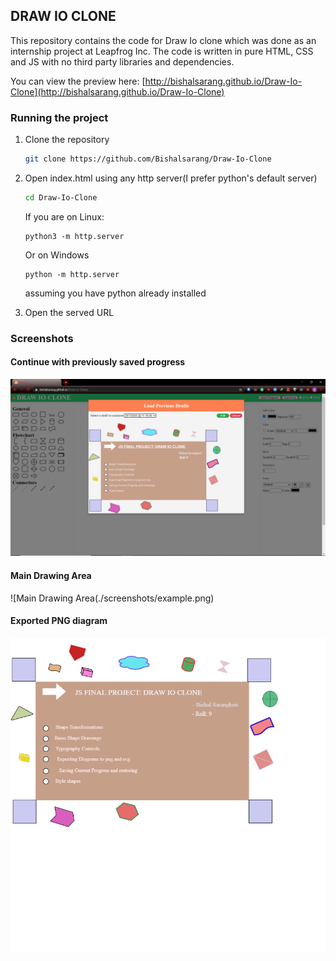 ## DRAW IO CLONE

This repository contains the code for Draw Io clone which was done as an internship project at Leapfrog Inc.
The code is written in pure HTML, CSS and JS with no third party libraries and dependencies.

You can view the preview here: [http://bishalsarang.github.io/Draw-Io-Clone](http://bishalsarang.github.io/Draw-Io-Clone)

### Running the project

1. Clone the repository

   ```bash
   git clone https://github.com/Bishalsarang/Draw-Io-Clone
   ```

2. Open index.html using any http server(I prefer python's default server)

   ```bash
   cd Draw-Io-Clone
   ```

   If you are on Linux:

   ```
   python3 -m http.server
   ```

   Or on Windows

   ```
   python -m http.server
   ```

   assuming you have python already installed

3. Open the served URL

### Screenshots

#### Continue with previously saved progress

![Select Previous progress](./screenshots/draftSelect.png)

#### Main Drawing Area

![Main Drawing Area(./screenshots/example.png)

#### Exported PNG diagram

![Exported diagram example](./screenshots/image.png)
